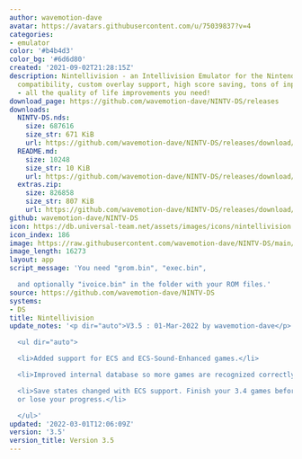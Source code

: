 ```yaml
---
author: wavemotion-dave
avatar: https://avatars.githubusercontent.com/u/75039837?v=4
categories:
- emulator
color: '#b4b4d3'
color_bg: '#6d6d80'
created: '2021-09-02T21:28:15Z'
description: Nintellivision - an Intellivision Emulator for the Nintendo DS/DSi. High
  compatibility, custom overlay support, high score saving, tons of input mapping
  - all the quality of life improvements you need!
download_page: https://github.com/wavemotion-dave/NINTV-DS/releases
downloads:
  NINTV-DS.nds:
    size: 687616
    size_str: 671 KiB
    url: https://github.com/wavemotion-dave/NINTV-DS/releases/download/3.5/NINTV-DS.nds
  README.md:
    size: 10248
    size_str: 10 KiB
    url: https://github.com/wavemotion-dave/NINTV-DS/releases/download/3.5/README.md
  extras.zip:
    size: 826858
    size_str: 807 KiB
    url: https://github.com/wavemotion-dave/NINTV-DS/releases/download/3.5/extras.zip
github: wavemotion-dave/NINTV-DS
icon: https://db.universal-team.net/assets/images/icons/nintellivision.png
icon_index: 186
image: https://raw.githubusercontent.com/wavemotion-dave/NINTV-DS/main/arm9/gfx/bgTop.png
image_length: 16273
layout: app
script_message: 'You need "grom.bin", "exec.bin",

  and optionally "ivoice.bin" in the folder with your ROM files.'
source: https://github.com/wavemotion-dave/NINTV-DS
systems:
- DS
title: Nintellivision
update_notes: '<p dir="auto">V3.5 : 01-Mar-2022 by wavemotion-dave</p>

  <ul dir="auto">

  <li>Added support for ECS and ECS-Sound-Enhanced games.</li>

  <li>Improved internal database so more games are recognized correctly.</li>

  <li>Save states changed with ECS support. Finish your 3.4 games before upgrading
  or lose your progress.</li>

  </ul>'
updated: '2022-03-01T12:06:09Z'
version: '3.5'
version_title: Version 3.5
---
```

